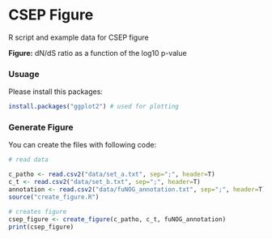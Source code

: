 # CSEP Figure
R script and example data for CSEP figure

**Figure:**
dN/dS ratio as a function of the log10 p-value

### Usuage ###
Please install this packages:
```R
install.packages("ggplot2") # used for plotting
```

### Generate Figure ###
You can create the files with following code:

```R
# read data

c_patho <- read.csv2("data/set_a.txt", sep=";", header=T)
c_t <- read.csv2("data/set_b.txt", sep=";", header=T)
annotation <- read.csv2("data/fuNOG_annotation.txt", sep=";", header=T)
source("create_figure.R")

# creates figure
csep_figure <- create_figure(c_patho, c_t, fuNOG_annotation)
print(csep_figure)
```